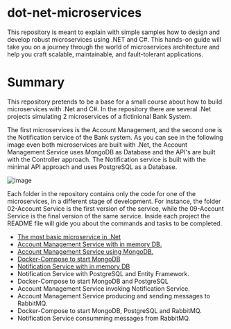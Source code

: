 # dot-net-microservices
This repository is meant to explain with simple samples how to design and develop robust microservices using .NET and C#. This hands-on guide will take you on a journey through the world of microservices architecture and help you craft scalable, maintainable, and fault-tolerant applications.

# Summary
This repository pretends to be a base for a small course about how to build microservices with .Net and C#. In the repository there are several .Net projects simulating 2 microservices of a fictinional Bank System.

The first microservices is the Account Management, and the second one is the Notification service of the Bank system. As you can see in the following image even both microservices are built with .Net, the Account Management Service uses MongoDB as Database and the API's are built with the Controller approach. The Notification service is built with the minimal API approach and uses PostgreSQL as a Database.

![image](https://github.com/Nattanahel-Chaves/dot-net-microservices/assets/118920372/85658d0a-9847-4fd2-a153-b63dba3f988a)

Each folder in the repository contains only the code for one of the microservices, in a different stage of development. For instance, the folder 02-Account Service is the first version of the service, while the 09-Account Service is the final version of the same service. Inside each project the README file will gide you about the commands and tasks to be completed.


- [The most basic microservice in .Net](https://github.com/Nattanahel-Chaves/dot-net-microservices/tree/main/01-Basic/src/01-basic#readme) 
- [Account Management Service with in memory DB.](https://github.com/Nattanahel-Chaves/dot-net-microservices/tree/main/02-AccountService/src/BestBank.AccountService#readme)
- [Account Management Service using MongoDB.](https://github.com/Nattanahel-Chaves/dot-net-microservices/tree/main/03-AccoutService/src/BestBank.AccountService#readme)
- [Docker-Compose to start MongoDB](https://github.com/Nattanahel-Chaves/dot-net-microservices/blob/main/04-Infrastructure/README.MD)
- [Notification Service with in memory DB](https://github.com/Nattanahel-Chaves/dot-net-microservices/blob/main/05-NotificationService/src/BestBank.NotificationService/README.MD)
- Notification Service with PostgreSQL and Entity Framework.
- Docker-Compose to start MongoDB and PostgreSQL
- Account Management Service invoking Notification Service.
- Account Management Service producing and sending messages to RabbitMQ.
- Docker-Compose to start MongoDB, PostgreSQL and RabbitMQ.
- Notification Service consumming messages from RabbitMQ.


